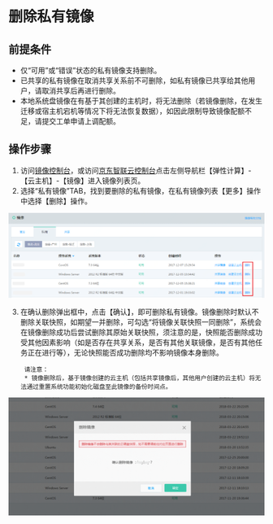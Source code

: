 # 删除私有镜像

## 前提条件
* 仅“可用”或“错误”状态的私有镜像支持删除。
* 已共享的私有镜像在取消共享关系前不可删除，如私有镜像已共享给其他用户，请取消共享后再进行删除。
* 本地系统盘镜像在有基于其创建的主机时，将无法删除（若镜像删除，在发生迁移或宿主机宕机等情况下将无法恢复数据），如因此限制导致镜像配额不足，请提交工单申请上调配额。

## 操作步骤
1. 访问[镜像控制台][1]，或访问[京东智联云控制台](https://console.jdcloud.com/overview)点击左侧导航栏【弹性计算】-【云主机】-【镜像】进入镜像列表页。
2. 选择“私有镜像”TAB，找到要删除的私有镜像，在私有镜像列表【更多】操作中选择【删除】操作。

![](../../../../../image/vm/Operation-Guide-Image-delete1.png)

3. 在确认删除弹出框中，点击【确认】，即可删除私有镜像。镜像删除时默认不删除关联快照，如期望一并删除，可勾选“将镜像关联快照一同删除”，系统会在镜像删除成功后尝试删除其原始关联快照，须注意的是，快照能否删除成功受其他因素影响（如是否存在共享关系，是否有其他关联镜像，是否有其他任务正在进行等），无论快照能否成功删除均不影响镜像本身删除。
		
		请注意：
		* 镜像删除后，基于镜像创建的云主机（包括共享镜像后，其他用户创建的云主机）将无法通过重置系统功能初始化磁盘至此镜像的备份时间点。
![](../../../../../image/vm/Operation-Guide-Image-delete2.png)



  [1]: https://cns-console.jdcloud.com/host/image/list
  [3]: ./images/Operation-Guide-Image-delete1.png "Operation-Guide-Image-delete1.png"
  [4]: ./images/Operation-Guide-Image-delete2.png "Operation-Guide-Image-delete2.png"


